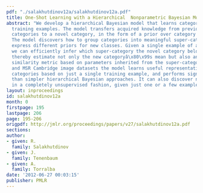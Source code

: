 ```yaml
---
pdf: "./salakhutdinov12a/salakhutdinov12a.pdf"
title: One-Shot Learning with a Hierarchical  Nonparametric Bayesian Model
abstract: "We develop a hierarchical Bayesian model that learns categories from single
  training examples. The model transfers acquired knowledge from previously learned
  categories to a novel category, in the form of a prior over category means and variances.
  The model discovers how to group categories into meaningful super-categories that
  express different priors for new classes. Given a single example of a novel category,
  we can efficiently infer which super-category the novel category belongs to, and
  thereby estimate not only the new categoryâ\x80\x99s mean but also an appropriate
  similarity metric based on parameters inherited from the super-category. On MNIST
  and MSR Cambridge image datasets the model learns useful representations of novel
  categories based on just a single training example, and performs significantly better
  than simpler hierarchical Bayesian approaches. It can also discover new categories
  in a completely unsupervised fashion, given just one or a few examples."
layout: inproceedings
id: salakhutdinov12a
month: 0
firstpage: 195
lastpage: 206
page: 195-206
origpdf: http://jmlr.org/proceedings/papers/v27/salakhutdinov12a.pdf
sections: 
author:
- given: R.
  family: Salakhutdinov
- given: J.
  family: Tenenbaum
- given: A.
  family: Torralba
date: '2012-06-27 00:03:15'
publisher: PMLR
---
```


